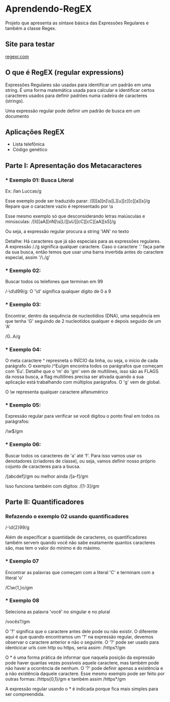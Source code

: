 # Aprendendo-RegEX
Projeto que apresenta as sintaxe básica das Expressões Regulares e também a classe Regex.

## Site para testar

[regexr.com](https://regexr.com/)

## O que é RegEX (regular expressions)
Expressões Regulares são usadas para identificar um padrão em uma string. É uma forma matemática usada para calcular e identificar certos caracteres usados para definir padrões numa cadeira de caracteres (strings).

Uma expressão regular pode definir um padrão de busca em um documento

## Aplicações RegEX
* Lista telefônica
* Código genético

## Parte I: Apresentação dos Metacaracteres
### * Exemplo 01: Busca Literal

Ex: /Ian Luccas/g

Esse exemplo pode ser traduzido parar: /[I][a][n]\s[L][u][c][c][a][s]/g Repare que o caractere vazio é representado por \s

Esse mesmo exemplo só que desconsiderando letras maiúsculas e minúsculas: /[Ii][aA][nN]\s[Ll][uU][cC][cC][aA][sS]/g

Ou seja, a expressão regular procura a string 'IAN' no texto

Detalhe: Há caracteres que já são especiais para as expressões regulares. A expressão /./g significa qualquer caractere. Caso o caractere '.' faça parte da sua busca, então temos que usar uma barra invertida antes do caractere especial, assim '/\\\./g'

### * Exemplo 02: 

Buscar todos os telefones que terminan em 99

/-\d\d99/g: O '\d' significa qualquer dígito de 0 a 9

### * Exemplo 03: 

Encontrar, dentro da sequência de nucleotídios (DNA), uma sequência em que tenha 'G' seguindo de 2 nucleotídos qualquer e depois seguido de um 'A'

/G..A/g

### * Exemplo 04:
O meta caractere ^ represneta o INÍCIO da linha, ou seja, o início de cada parágrafo. O exemplo /^Eu/gm encontra todos os parágrafos que começam com 'Eu'. Detalhe que o 'm' do 'gm' vem de multilines, isso são as FLAGS da nossa busca, a flag multilines precisa ser ativada quando a sua aplicação está trabalhando com múltiplos parágrafos. O 'g' vem de global.

O \w representa qualquer caractere alfanumérico

### * Exemplo 05:

Expressão regular para verificar se você digitou o ponto final em todos os parágrafos:

/\w$/gm

### * Exemplo 06: 

Buscar todos os caracteres de 'a' até 'f'. Para isso vamos usar os denotadores (criadores de classe), ou seja, vamos definir nosso próprio cojunto de caracteres para a bucsa.

/[abcdef]/gm ou melhor ainda /[a-f]/gm

Isso funciona também com dígitos: /[1-3]/gm
    
## Parte II: Quantificadores

### Refazendo o exemplo 02 usando quantificadores

/-\d{2}99/g

Além  de especificar a quantidade de caracteres, os quantificadores também servem quando você não sabe exatamente quantos caracteres são, mas tem o valor do mínimo e do máximo.

### * Exemplo 07

Encontrar as palavras que começam com a literal 'C' e terminam com a literal 'o'

/C\w{1,}o/gm

### * Exemplo 08

Seleciona as palavra 'você' no singular e no plural

/vocês?/gm

O '?' significa que o caractere antes dele pode ou não existir. O diferente aqui é que quando encontramos um '?' na expressão regular, devemos observar o caractere anterior e não o seguinte. O '?' pode ser usado para identicicar urls com http ou https, seria assim: /https?/gm

O * é uma forma prática de informar que naquela posição da expressão pode haver quantas vezes possíveis aquele caractere, mas também pode não haver a ocorrência de nenhum. O '?' pode definir apenas a existência e a não existência daquele caractere. Esse mesmo exemplo pode ser feito por outras formas: /https{0,1}/gm e também assim /https*/gm

A expressão regular usando o * é indicada porque fica mais simples para ser compreendida.
